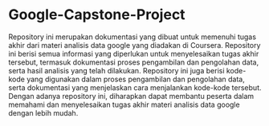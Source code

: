 # Google-Capstone-Project
Repository ini merupakan dokumentasi yang dibuat untuk memenuhi tugas akhir dari materi analisis data google yang diadakan di Coursera. Repository ini berisi semua informasi yang diperlukan untuk menyelesaikan tugas akhir tersebut, termasuk dokumentasi proses pengambilan dan pengolahan data, serta hasil analisis yang telah dilakukan. Repository ini juga berisi kode-kode yang digunakan dalam proses pengambilan dan pengolahan data, serta dokumentasi yang menjelaskan cara menjalankan kode-kode tersebut. Dengan adanya repository ini, diharapkan dapat membantu peserta dalam memahami dan menyelesaikan tugas akhir materi analisis data google dengan lebih mudah.
